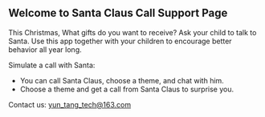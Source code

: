 ## Welcome to Santa Claus Call Support Page


This Christmas, What gifts do you want to receive? Ask your child to talk to Santa. Use this app together with your children to encourage better behavior all year long.

Simulate a call with Santa:
- You can call Santa Claus, choose a theme, and chat with him.
- Choose a theme and get a call from Santa Claus to surprise you.

Contact us: yun_tang_tech@163.com
